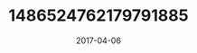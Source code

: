 ---
title: "1486524762179791885"
image: "2017-04-06 07.26.22 1486524762179791885_46248401"
date: "2017-04-06"
type: "photo"
---